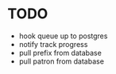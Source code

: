 # TODO

- hook queue up to postgres
- notify track progress
- pull prefix from database
- pull patron from database